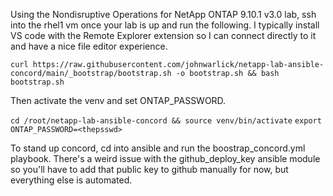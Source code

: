 Using the Nondisruptive Operations for NetApp ONTAP 9.10.1 v3.0 lab, ssh into the rhel1 vm once your lab is up and run the following. I typically install VS code with the Remote Explorer extension so I can connect directly to it and have a nice file editor experience. 

```curl https://raw.githubusercontent.com/johnwarlick/netapp-lab-ansible-concord/main/_bootstrap/bootstrap.sh -o bootstrap.sh && bash bootstrap.sh```

Then activate the venv and set ONTAP_PASSWORD. 

```cd /root/netapp-lab-ansible-concord && source venv/bin/activate```
```export ONTAP_PASSWORD=<thepsswd>```

To stand up concord, cd into ansible and run the boostrap_concord.yml playbook. There's a weird issue with the github_deploy_key ansible module so you'll have to add that public key to github manually for now, but everything else is automated.
